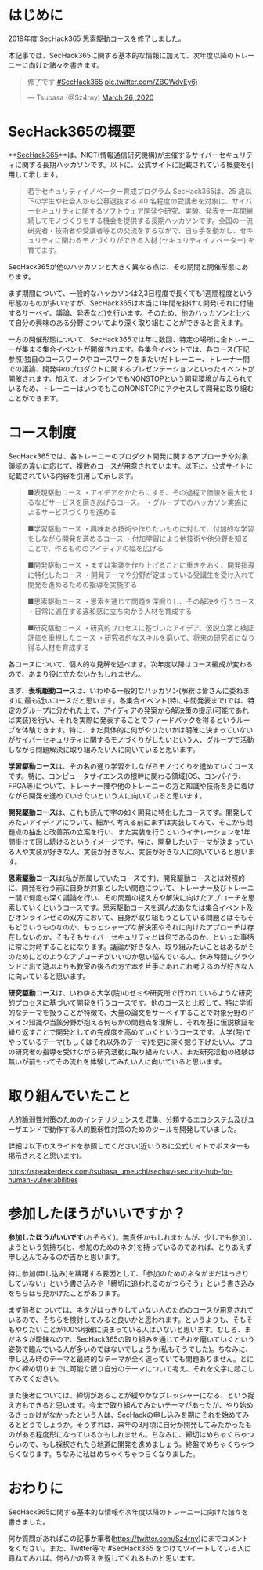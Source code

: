 # はじめに

2019年度 SecHack365 思索駆動コースを修了しました。

本記事では、SecHack365に関する基本的な情報に加えて、次年度以降のトレーニーに向けた諸々を書きます。

<blockquote class="twitter-tweet"><p lang="ja" dir="ltr">修了です <a href="https://twitter.com/hashtag/SecHack365?src=hash&amp;ref_src=twsrc%5Etfw">#SecHack365</a> <a href="https://t.co/ZBCWdvEy6j">pic.twitter.com/ZBCWdvEy6j</a></p>&mdash; Tsubasa (@Sz4rny) <a href="https://twitter.com/Sz4rny/status/1243095437881405441?ref_src=twsrc%5Etfw">March 26, 2020</a></blockquote> <script async src="https://platform.twitter.com/widgets.js" charset="utf-8"></script> 



# SecHack365の概要

**[SecHack365](https://sechack365.nict.go.jp/)**は、NICT(情報通信研究機構)が主催するサイバーセキュリティに関する長期ハッカソンです。以下に、公式サイトに記載されている概要を引用して示します。

> 若手セキュリティイノベーター育成プログラム SecHack365は、25 歳以下の学生や社会人から公募選抜する 40 名程度の受講者を対象に、サイバーセキュリティに関するソフトウェア開発や研究、実験、発表を一年間継続してモノづくりをする機会を提供する長期ハッカソンです。全国の一流研究者・技術者や受講者等との交流をするなかで、自ら手を動かし、セキュリティに関わるモノづくりができる人材 (セキュリティイノベーター) を育てます。



SecHack365が他のハッカソンと大きく異なる点は、その期間と開催形態にあります。

まず期間について、一般的なハッカソンは2,3日程度で長くても1週間程度という形態のものが多いですが、SecHack365は本当に1年間を掛けて開発(それに付随するサーベイ、議論、発表など)を行います。そのため、他のハッカソンと比べて自分の興味のある分野についてより深く取り組むことができると言えます。

一方の開催形態について、SecHack365では年に数回、特定の場所に全トレーニーが集まる集合イベントが開催されます。各集合イベントでは、各コース(下記参照)独自のコースワークやコースワークをまたいだトレーニー、トレーナー間での議論、開発中のプロダクトに関するプレゼンテーションといったイベントが開催されます。加えて、オンラインでもNONSTOPという開発環境が与えられているため、トレーニーはいつでもこのNONSTOPにアクセスして開発に取り組むことができます。



# コース制度

SecHack365では、各トレーニーのプロダクト開発に関するアプローチや対象領域の違いに応じて、複数のコースが用意されています。以下に、公式サイトに記載されている内容を引用して示します。

> ■表現駆動コース
> ・アイデアをかたちにする、その過程で価値を最大化するなどサービスを磨きあげるコース。
> ・グループでのハッカソン実施によるサービスづくりを進める
>
> ■学習駆動コース
> ・興味ある技術や作りたいものに対して、付加的な学習をしながら開発を進めるコース
> ・付加学習により他技術や他分野を知ることで、作るもののアイディアの幅を広げる
>
> ■開発駆動コース
> ・まずは実装を作り上げることに重きをおく、開発指導に特化したコース
> ・開発テーマや分野が定まっている受講生を受け入れて開発を進めるための指導を実施する
>
> ■思索駆動コース
> ・思索を通じて問題を深掘りし、その解決を行うコース
> ・日常に遍在する違和感に立ち向かう人材を育成する
>
> ■研究駆動コース
> ・研究的プロセスに基づいたアイデア、仮説立案と検証評価を重視したコース
> ・研究者的なスキルを磨いて、将来の研究者になり得る人材を育成する



各コースについて、個人的な見解を述べます。次年度以降はコース編成が変わるので、あまり役に立たないかもしれません。

まず、**表現駆動コース**は、いわゆる一般的なハッカソン(解釈は皆さんに委ねます)に最も近いコースだと思います。各集合イベント(特に中間発表まで)では、特定のグループに分かれた上で、アイディアの発案から解決策の提示(可能であれば実装)を行い、それを実際に発表することでフィードバックを得るというループを体験できます。特に、まだ具体的に何がやりたいかは明確に決まっていないがサイバーセキュリティに関するモノづくりがしたいという人、グループで活動しながら問題解決に取り組みたい人に向いていると思います。

**学習駆動コース**は、その名の通り学習をしながらモノづくりを進めていくコースです。特に、コンピュータサイエンスの根幹に関わる領域(OS、コンパイラ、FPGA等)について、トレーナー陣や他のトレーニーの方と知識や技術を身に着けながら開発を進めていきたいという人に向いていると思います。

**開発駆動コース**は、これも読んで字の如く開発に特化したコースです。開発してみたいアイディアについて、細かく考える前にまずは実装してみて、そこから問題点の抽出と改善策の立案を行い、また実装を行うというイテレーションを1年間掛けて回し続けるというイメージです。特に、開発したいテーマが決まっている人や実装が好きな人、実装が好きな人、実装が好きな人に向いていると思います。

**思索駆動コース**は(私が所属していたコースです)、開発駆動コースとは対照的に、開発を行う前に自身が対象としたい問題について、トレーナー及びトレーニー間で何度も深く議論を行い、その問題の捉え方や解決に向けたアプローチを思索していくというコースです。思索駆動コースを選んだあなたは集合イベント及びオンラインゼミの双方において、自身が取り組もうとしている問題とはそもそもどういうものなのか、もっとシャープな解決策やそれに向けたアプローチは存在しないのか、そもそもサイバーセキュリティとは何であるのか、といった事柄に常に対峙することになります。議論が好きな人、取り組みたいことはあるがそのためにどのようなアプローチがいいのか思い悩んでいる人、休み時間にグラウンドに出て遊ぶよりも教室の後ろの方で本を片手にあれこれ考えるのが好きな人に向いていると思います。

**研究駆動コース**は、いわゆる大学(院)のゼミや研究所で行われているような研究的プロセスに基づいて開発を行うコースです。他のコースと比較して、特に学術的なテーマを扱うことが特徴で、大量の論文をサーベイすることで対象分野のドメイン知識や当該分野が抱える何らかの問題点を理解し、それを基に仮説検証を繰り返すことで開発としての完成度を高めていくというコースです。大学(院)でやっているテーマ(もしくはそれ以外のテーマ)を更に深く掘り下げたい人、プロの研究者の指導を受けながら研究活動に取り組みたい人、まだ研究活動の経験は無いが前もってその流れを体験してみたい人に向いていると思います。



# 取り組んでいたこと

人的脆弱性対策のためのインテリジェンスを収集、分類するエコシステム及びユーザエンドで動作する人的脆弱性対策のためのツールを開発していました。

詳細は以下のスライドを参照してください(近いうちに公式サイトでポスターも掲示されると思います)。

https://speakerdeck.com/tsubasa_umeuchi/sechuv-security-hub-for-human-vulnerabilities



# 参加したほうがいいですか？

**参加したほうがいいです**(おそらく)。無責任かもしれませんが、少しでも参加しようという気持ち(と、参加のためのネタ)を持っているのであれば、とりあえず申し込んでみるのが吉かと思います。

特に参加(申し込み)を躊躇する要因として、「参加のためのネタがまだはっきりしていない」という書き込みや「締切に追われるのがつらそう」という書き込みをちらほら見かけたことがあります。

まず前者については、ネタがはっきりしていない人のためのコースが用意されているので、そちらを検討してみると良いかと思われます。というよりも、そもそもやりたいことが100%明確に決まっている人はいないと思います。むしろ、まだネタが曖昧なので、SecHack365の取り組みを通じてそれを磨いていくという姿勢で臨んでいる人が多いのではないでしょうか(私もそうでした)。ちなみに、申し込み時のテーマと最終的なテーマが全く違っていても問題ありません。とにかく締め切りまでに可能な限り自分のテーマについて考え、それを文字に起こしてみてください。

また後者については、締切があることが緩やかなプレッシャーになる、という捉え方もできると思います。今まで取り組んでみたいテーマがあったが、やり始めるきっかけがなかったという人は、SecHackの申し込みを期にそれを始めてみるとどうでしょうか。そうすれば、来年の3月頃に自分が開発してみたかったものがある程度形になっているかもしれません。ちなみに、締切はめちゃくちゃつらいので、もし採択されたら地道に開発を進めましょう。終盤でめちゃくちゃつらくなります。ちなみに私はめちゃくちゃつらくなりました。



# おわりに

SecHack365に関する基本的な情報や次年度以降のトレーニーに向けた諸々を書きました。

何か質問があればこの記事か筆者(https://twitter.com/Sz4rny)にまでコメントをください。また、Twitter等で #SecHack365 をつけてツイートしている人に尋ねてみれば、何らかの答えを返してくれるものと思います。

